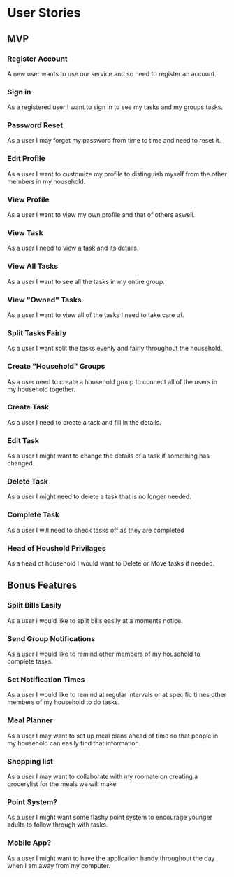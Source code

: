 # User Stories

## MVP

### Register Account

A new user wants to use our service and so need to register an account.

### Sign in

As a registered user I want to sign in to see my tasks and my groups tasks.

### Password Reset

As a user I may forget my password from time to time and need to reset it.

### Edit Profile

As a user I want to customize my profile to distinguish myself from the other members in my household.

### View Profile

As a user I want to view my own profile and that of others aswell. 

### View Task

As a user I need to view a task and its details.

### View All Tasks

As a user I want to see all the tasks in my entire group.

### View "Owned" Tasks

As a user I want to view all of the tasks I need to take care of.

### Split Tasks Fairly

As a user I want split the tasks evenly and fairly throughout the household.

### Create "Household" Groups

As a user need to create a household group to connect all of the users in my household together.

### Create Task

As a user I need to create a task and fill in the details.

### Edit Task

As a user I might want to change the details of a task if something has changed.

### Delete Task

As a user I might need to delete a task that is no longer needed. 

### Complete Task

As a user I will need to check tasks off as they are completed

### Head of Houshold Privilages

As a head of household I would want to Delete or Move tasks if needed.

## Bonus Features

### Split Bills Easily

As a user i would like to split bills easily at a moments notice.

### Send Group Notifications

As a user I would like to remind other members of my household to complete tasks.

### Set Notification Times

As a user I would like to remind at regular intervals or at specific times other members of my household to do tasks.

### Meal Planner

As a user I may want to set up meal plans ahead of time so that people in my household can easily find that information.

### Shopping list

As a user I may want to collaborate with my roomate on creating a grocerylist for the meals we will make.

### Point System?

As a user I might want some flashy point system to encourage younger adults to follow through with tasks.

### Mobile App?

As a user I might want to have the application handy throughout the day when I am away from my computer.